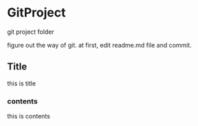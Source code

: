 GitProject
==========

git project folder

figure out the way of git. 
at first, edit readme.md file and commit.

## Title

this is title

### contents

this is contents

